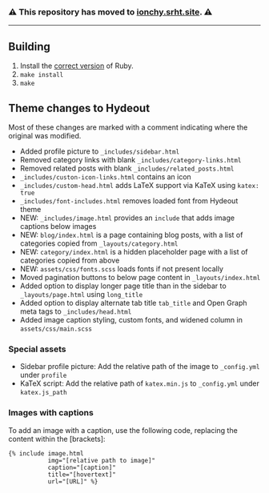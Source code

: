### ⚠️ This repository has moved to [ionchy.srht.site](https://git.sr.ht/~ionchy/ionathan.ch). ⚠️

<hr/>

## Building
1. Install the [correct version](https://pages.github.com/versions/) of Ruby.
2. `make install`
3. `make`

## Theme changes to Hydeout
Most of these changes are marked with a comment indicating where the original was modified.
* Added profile picture to `_includes/sidebar.html`
* Removed category links with blank `_includes/category-links.html`
* Removed related posts with blank `_includes/related_posts.html`
* `_includes/custon-icon-links.html` contains an icon
* `_includes/custom-head.html` adds LaTeX support via KaTeX using `katex: true`
* `_includes/font-includes.html` removes loaded font from Hydeout theme
* NEW: `_includes/image.html` provides an `include` that adds image captions below images
* NEW: `blog/index.html` is a page containing blog posts, with a list of categories copied from `_layouts/category.html`
* NEW: `category/index.html` is a hidden placeholder page with a list of categories copied from above
* NEW: `assets/css/fonts.scss` loads fonts if not present locally
* Moved pagination buttons to below page content in `_layouts/index.html`
* Added option to display longer page title than in the sidebar to `_layouts/page.html` using `long_title`
* Added option to display alternate tab title `tab_title` and Open Graph meta tags to `_includes/head.html`
* Added image caption styling, custom fonts, and widened column in `assets/css/main.scss`

### Special assets
* Sidebar profile picture: Add the relative path of the image to `_config.yml` under `profile`
* KaTeX script: Add the relative path of `katex.min.js` to `_config.yml` under `katex.js_path`

### Images with captions
To add an image with a caption, use the following code, replacing the content within the [brackets]:

```liquid
{% include image.html
           img="[relative path to image]"
           caption="[caption]"
           title="[hovertext]"
           url="[URL]" %}
```
